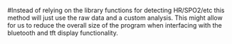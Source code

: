 #Instead of relying on the library functions for detecting HR/SPO2/etc this method will just use the raw data and a custom analysis. This might allow for us to reduce the overall size of the program when interfacing with the bluetooth and tft display functionality.